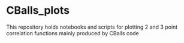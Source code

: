 # CBalls_plots
This repository holds notebooks and scripts for plotting 2 and 3 point correlation functions mainly produced by CBalls code
